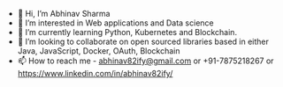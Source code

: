 - 👋 Hi, I’m Abhinav Sharma
- 👀 I’m interested in Web applications and Data science
- 🌱 I’m currently learning Python, Kubernetes and Blockchain.
- 💞️ I’m looking to collaborate on open sourced libraries based in either Java, JavaScript, Docker, OAuth, Blockchain
- 📫 How to reach me - abhinav82ify@gmail.com or +91-7875218267 or https://www.linkedin.com/in/abhinav82ify/

<!---
abhinav82ify/abhinav82ify is a ✨ special ✨ repository because its `README.md` (this file) appears on your GitHub profile.
You can click the Preview link to take a look at your changes.
--->
